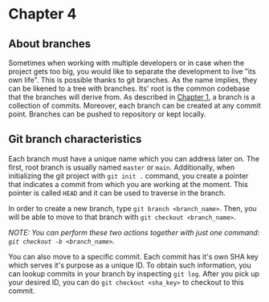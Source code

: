 # Chapter 4

## About branches

Sometimes when working with multiple developers or in case when the project gets too big, you would like to separate the development to live "its own life". This is possible thanks to git branches. As the name implies, they can be likened to a tree with branches. Its' root is the common codebase that the branches will derive from. As described in [Chapter 1](chapter-1.md), a branch is a collection of commits. Moreover, each branch can be created at any commit point. Branches can be pushed to repository or kept locally. 

## Git branch characteristics

Each branch must have a unique name which you can address later on. The first, root branch is usually named `master` or `main`. Additionally, when initializing the git project with `git init .` command, you create a pointer that indicates a commit from which you are working at the moment. This pointer is called `HEAD` and it can be used to traverse in the branch.

In order to create a new branch, type `git branch <branch_name>`. Then, you will be able to move to that branch with `git checkout <branch_name>`. 

*NOTE: You can perform these two actions together with just one command: `git checkout -b <branch_name>`.*

You can also move to a specific commit. Each commit has it's own SHA key which serves it's purpose as a unique ID. To obtain such information, you can lookup commits in your branch by inspecting `git log`. After you pick up your desired ID, you can do `git checkout <sha_key>` to checkout to this commit.